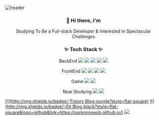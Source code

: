 ![header](https://capsule-render.vercel.app/api?type=slice&color=ccf2f4&height=200&section=header&text=HeejinChoi&fontColor=000000&fontSize=90)

<h3 align="center">👋 Hi there, I'm</h3>

<p align="center">Studying To Be a Full-stack Developer & Interested In Spectacular Challenges</p>



<h3 align="center">✨ Tech Stack ✨</h3>

<p align="center">BackEnd <a><img src="https://img.shields.io/badge/Java-007396?style=flat-square&logo=Java&logoColor=white"/></a> <a><img src="https://img.shields.io/badge/Python-3776AB?style=flat-square&logo=Python&logoColor=white"/></a> <a><img src="https://img.shields.io/badge/MySQL-4479A1?style=flat-square&logo=MySQL&logoColor=white"/></a> <a><img src="https://img.shields.io/badge/MariaDB-003545?style=flat-square&logo=MariaDB&logoColor=white"/></a> <a><img src="https://img.shields.io/badge/SpringBoot-6DB33F?style=flat-square&logo=Spring&logoColor=white"/></a></p>

<p align="center">FrontEnd <a><img src="https://img.shields.io/badge/HTML5-E34F26?style=flat-square&logo=HTML5&logoColor=white"/></a> <a><img src="https://img.shields.io/badge/CSS3-1572B6?style=flat-square&logo=CSS3&logoColor=white"/></a> <a><img src="https://img.shields.io/badge/JavaScript-F7DF1E?style=flat-square&logo=JavaScript&logoColor=black"/></a> <a><img src="https://img.shields.io/badge/Bootstrap-7952B3?style=flat-square&logo=Bootstrap&logoColor=white"/> </a></p>

<p align="center">Game <a><img src="https://img.shields.io/badge/C Sharp-239120?style=flat-square&logo=C Sharp&logoColor=white"/></a> <a><img src="https://img.shields.io/badge/Unity-000000?style=flat-square&logo=Unity&logoColor=white"/></a></p>

<p align="center">Now Studying <a><img src="https://img.shields.io/badge/Kotlin-0095D5?style=flat-square&logo=Kotlin&logoColor=white"/></a> <a><img src="https://img.shields.io/badge/Android-3DDC84?style=flat-square&logo=Android&logoColor=black"/></a></p>



[![](http://img.shields.io/badge/-Tistory Blog-purple?style=flat-square)](https://eungeun506.tistory.com/) [![](http://img.shields.io/badge/-Git Blog-black?style=flat-square&logo=github&link=https://parkminseob.github.io/)](https://hee-jin506.github.io/) [![](https://img.shields.io/badge/Gmail-EA4335?style=flat-square&logo=Gmail&logoColor=white)](https://mail.google.com/mail/u/0/?fs=1&tf=cm&source=mailto&to=gmlwls35220@gmail.com)

